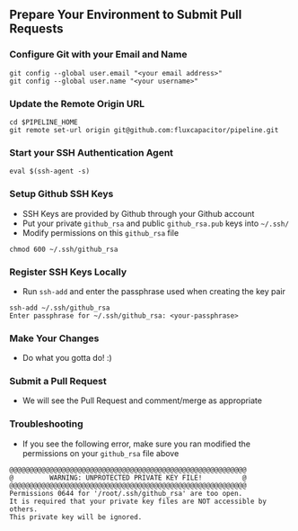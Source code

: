 ## Prepare Your Environment to Submit Pull Requests

### Configure Git with your Email and Name
```
git config --global user.email "<your email address>"
git config --global user.name "<your username>"
```

### Update the Remote Origin URL
```
cd $PIPELINE_HOME
git remote set-url origin git@github.com:fluxcapacitor/pipeline.git
```

### Start your SSH Authentication Agent
```
eval $(ssh-agent -s)
```

### Setup Github SSH Keys 
* SSH Keys are provided by Github through your Github account
* Put your private `github_rsa` and public `github_rsa.pub` keys into `~/.ssh/`
* Modify permissions on this `github_rsa` file
```
chmod 600 ~/.ssh/github_rsa
```

### Register SSH Keys Locally
* Run `ssh-add` and enter the passphrase used when creating the key pair
```
ssh-add ~/.ssh/github_rsa
Enter passphrase for ~/.ssh/github_rsa: <your-passphrase>
```

### Make Your Changes
* Do what you gotta do!  :)

### Submit a Pull Request
* We will see the Pull Request and comment/merge as appropriate
 
### Troubleshooting
* If you see the following error, make sure you ran modified the permissions on your `github_rsa` file above
```
@@@@@@@@@@@@@@@@@@@@@@@@@@@@@@@@@@@@@@@@@@@@@@@@@@@@@@@@@@@
@         WARNING: UNPROTECTED PRIVATE KEY FILE!          @
@@@@@@@@@@@@@@@@@@@@@@@@@@@@@@@@@@@@@@@@@@@@@@@@@@@@@@@@@@@
Permissions 0644 for '/root/.ssh/github_rsa' are too open.
It is required that your private key files are NOT accessible by others.
This private key will be ignored.
```